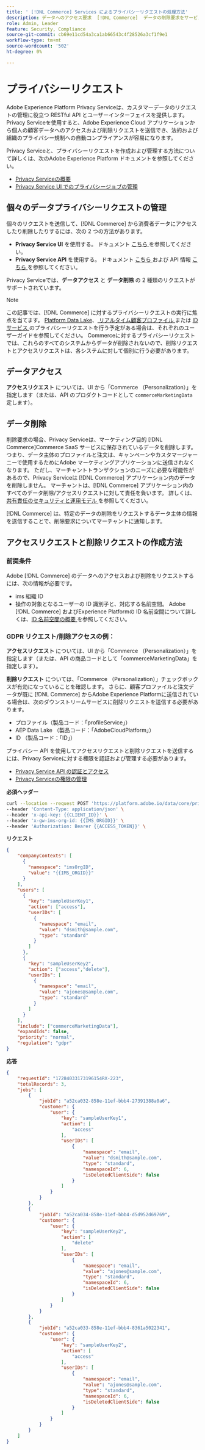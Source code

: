 ```yaml
---
title: ' [!DNL Commerce] Services によるプライバシーリクエストの処理方法'
description: データへのアクセス要求  [!DNL Commerce]  データの削除要求をサービスが処理する方法を説明します。
role: Admin, Leader
feature: Security, Compliance
source-git-commit: cb69e11cd54a3ca1ab66543c4f28526a3cf1f9e1
workflow-type: tm+mt
source-wordcount: '502'
ht-degree: 0%

---
```


# プライバシーリクエスト

Adobe Experience Platform Privacy Serviceは、カスタマーデータのリクエストの管理に役立つ RESTful API とユーザーインターフェイスを提供します。 Privacy Serviceを使用すると、Adobe Experience Cloud アプリケーションから個人の顧客データへのアクセスおよび削除リクエストを送信でき、法的および組織のプライバシー規制への自動コンプライアンスが容易になります。

Privacy Serviceと、プライバシーリクエストを作成および管理する方法について詳しくは、次のAdobe Experience Platform ドキュメントを参照してください。

* [Privacy Serviceの概要 ](https://experienceleague.adobe.com/en/docs/experience-platform/privacy/home)
* [Privacy Service UI でのプライバシージョブの管理 ](https://experienceleague.adobe.com/en/docs/experience-platform/privacy/ui/user-guide)

## 個々のデータプライバシーリクエストの管理

個々のリクエストを送信して、[!DNL Commerce] から消費者データにアクセスしたり削除したりするには、次の 2 つの方法があります。

* **Privacy Service UI** を使用する。 ドキュメント [ こちら ](https://experienceleague.adobe.com/en/docs/experience-platform/privacy/ui/user-guide#_blank) を参照してください。
* **Privacy Service API** を使用する。 ドキュメント [ こちら ](https://developer.adobe.com/experience-platform-apis/references/privacy-service/#_blank) および API 情報 [ こちら ](https://developer.adobe.com/experience-platform-apis/#_blank) を参照してください。

Privacy Serviceでは、**データアクセス** と **データ削除** の 2 種類のリクエストがサポートされています。

>[!NOTE]
>
>この記事では、[!DNL Commerce] に対するプライバシーリクエストの実行に焦点を当てます。 [Platform Data Lake](https://experienceleague.adobe.com/en/docs/experience-platform/catalog/privacy)、[ リアルタイム顧客プロファイル ](https://experienceleague.adobe.com/en/docs/experience-platform/profile/privacy) または [ID サービス ](https://experienceleague.adobe.com/en/docs/experience-platform/identity/privacy) のプライバシーリクエストを行う予定がある場合は、それぞれのユーザーガイドを参照してください。 Commerceに対するプライバシーリクエストでは、これらのすべてのシステムからデータが削除されないので、削除リクエストとアクセスリクエストは、各システムに対して個別に行う必要があります。

## データアクセス

**アクセスリクエスト** については、UI から「Commerce （Personalization）」を指定します（または、API のプロダクトコードとして `commerceMarketingData` 定します）。

## データ削除

削除要求の場合、Privacy Serviceは、マーケティング目的 [!DNL Commerce]Commerce SaaS サービスに保存されているデータを削除します。つまり、データ主体のプロファイルと注文は、キャンペーンやカスタマージャーニーで使用するためにAdobe マーケティングアプリケーションに送信されなくなります。 ただし、マーチャントトランザクションのニーズに必要な可能性があるので、Privacy Serviceは [!DNL Commerce] アプリケーション内のデータを削除しません。 マーチャントは、[!DNL Commerce] アプリケーション内のすべてのデータ削除/アクセスリクエストに対して責任を負います。 詳しくは、[ 共有責任のセキュリティと運用モデル ](https://experienceleague.adobe.com/en/docs/commerce-operations/security-and-compliance/shared-responsibility) を参照してください。

[!DNL Commerce] は、特定のデータの削除をリクエストするデータ主体の情報を送信することで、削除要求についてマーチャントに通知します。

## アクセスリクエストと削除リクエストの作成方法

### 前提条件

Adobe [!DNL Commerce] のデータへのアクセスおよび削除をリクエストするには、次の情報が必要です。

* ims 組織 ID
* 操作の対象となるユーザーの ID 識別子と、対応する名前空間。 Adobe [!DNL Commerce] およびExperience Platformの ID 名前空間について詳しくは、[ID 名前空間の概要 ](https://experienceleague.adobe.com/ja/docs/experience-platform/identity/features/namespaces) を参照してください。

### GDPR リクエスト/削除アクセスの例：

**アクセスリクエスト** については、UI から「Commerce （Personalization）」を指定します（または、API の商品コードとして「commerceMarketingData」を指定します）。

**削除リクエスト** については、「Commerce （Personalization）」チェックボックスが有効になっていることを確認します。 さらに、顧客プロファイルと注文データが既に [!DNL Commerce] からAdobe Experience Platformに送信されている場合は、次のダウンストリームサービスに削除リクエストを送信する必要があります。

* プロファイル（製品コード：「profileService」）
* AEP Data Lake （製品コード：「AdobeCloudPlatform」）
* ID （製品コード：「ID」）

プライバシー API を使用してアクセスリクエストと削除リクエストを送信するには、Privacy Serviceに対する権限を認証および管理する必要があります。

* [Privacy Service API の認証とアクセス ](https://experienceleague.adobe.com/en/docs/experience-platform/privacy/api/getting-started)
* [Privacy Serviceの権限の管理 ](https://experienceleague.adobe.com/en/docs/experience-platform/privacy/permissions)

**必須ヘッダー**

```bash
curl --location --request POST 'https://platform.adobe.io/data/core/privacy/jobs' \
--header 'Content-Type: application/json' \
--header 'x-api-key: {{CLIENT_ID}}' \
--header 'x-gw-ims-org-id: {{IMS_ORGID}}' \
--header 'Authorization: Bearer {{ACCESS_TOKEN}}' \
```

**リクエスト**

```json
{
    "companyContexts": [
      {
        "namespace": "imsOrgID",
        "value": "{{IMS_ORGID}}"
      }
    ],
    "users": [
      {
        "key": "sampleUserKey1",
        "action": ["access"],
        "userIDs": [
          {
            "namespace": "email",
            "value": "dsmith@sample.com",
            "type": "standard"
          }
        ]
      },
      {
        "key": "sampleUserKey2",
        "action": ["access","delete"],
        "userIDs": [
          {
            "namespace": "email",
            "value": "ajones@sample.com",
            "type": "standard"
          }
        ]
      }
    ],
    "include": ["commerceMarketingData"],
    "expandIds": false,
    "priority": "normal",
    "regulation": "gdpr"
}
```

**応答**

```json
{
    "requestId": "17284033173196154RX-223",
    "totalRecords": 3,
    "jobs": [
        {
            "jobId": "a52ca032-858e-11ef-bbb4-27391388a0a6",
            "customer": {
                "user": {
                    "key": "sampleUserKey1",
                    "action": [
                        "access"
                    ],
                    "userIDs": [
                        {
                            "namespace": "email",
                            "value": "dsmith@sample.com",
                            "type": "standard",
                            "namespaceId": 6,
                            "isDeletedClientSide": false
                        }
                    ]
                }
            }
        },
        {
            "jobId": "a52ca034-858e-11ef-bbb4-d5d952d69769",
            "customer": {
                "user": {
                    "key": "sampleUserKey2",
                    "action": [
                        "delete"
                    ],
                    "userIDs": [
                        {
                            "namespace": "email",
                            "value": "ajones@sample.com",
                            "type": "standard",
                            "namespaceId": 6,
                            "isDeletedClientSide": false
                        }
                    ]
                }
            }
        },
        {
            "jobId": "a52ca033-858e-11ef-bbb4-8361a5022341",
            "customer": {
                "user": {
                    "key": "sampleUserKey2",
                    "action": [
                        "access"
                    ],
                    "userIDs": [
                        {
                            "namespace": "email",
                            "value": "ajones@sample.com",
                            "type": "standard",
                            "namespaceId": 6,
                            "isDeletedClientSide": false
                        }
                    ]
                }
            }
        }
    ]
}
```
